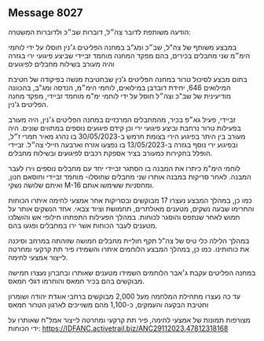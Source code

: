 ## Message 8027

הודעה משותפת לדובר צה״ל, דוברות שב״כ ולדוברות המשטרה: 

במבצע משותף של צה"ל, שב״כ ומג"ב במחנה הפליטים ג׳נין חוסלו על ידי לוחמי הימ״מ שני מחבלים בכירים, בהם מפקד המחנה מוחמד זביידי שביצע פיגועי ירי בגזרה והיה מעורב בשילוח מחבלים לפיגועים

בתום מבצע לסיכול טרור במחנה הפליטים ג’נין שבחטיבת מנשה בפיקודה של חטיבת המילואים 646, יחידת דובדבן במילואים, לוחמי הימ״מ, הנדסה ומג"ב, בהכוונה מודיעינית של שב"כ וצה״ל חוסל על ידי לוחמי ימ"מ מוחמד זביידי, מפקד מחנה הפליטים ג'נין.

זביידי, פעיל גא״פ בכיר, מהמחבלים המרכזיים במחנה הפליטים ג׳נין, היה מעורב בפעילות טרור נרחבת וביצע פיגועי ירי וכן קידם פיגועים נוספים במתווים שונים.
היה מעורב בין היתר בפיגוע הירי בצומת חרמש ב-30/05/2023 בו נהרג מאיר תמרי ז״ל, ובפיגוע ירי נוסף בגזרה ב-13/05/2023 בו נפצעו אזרח וארבעה חיילי צה״ל. זביידי הופלל בחקירות כמעורב בציר אספקת רכבים לפיגועים ובשילוח מחבלים. 

לוחמי הימ"מ כיתרו את המבנה בו הסתגר זביידי יחד עם מחבלים נוספים וירו לעבר המבנה. לאחר סריקות במבנה אותרו שני מחבלים שחוסלו- מוחמד זביידי וחוסאם חנון, ואיתם שלושה נשקי M-16 ומחסניות ששימשו אותם. 

כמו כן, במהלך המבצע נעצרו 17 מבוקשים ובסריקות אחר אמצעי לחימה איתרו הכוחות והחרימו שבעה נשקים, מטענים מאולתרים, תחמושת וציוד צבאי. אחד הנשקים אותר על חמוש לאחר שנתפס והוסגר לכוחות. 
במהלך הפעילות התפתחו חילופי אש והושלכו מטענים לעבר הכוחות אשר ירו במחבלים ופגעו בהם. 

במהלך הלילה כלי טיס של צה"ל תקף חוליית מחבלים חמושה שזוהתה במרחב וסיכנה את כוחותינו. כמו כן, במהלך המבצע הלוחמים איתרו והשמידו פיר תת קרקעי ומחרטה לייצור אמצעי לחימה. 

במחנה הפליטים עקבת ג׳אבר הלוחמים השמידו מטענים שאותרו ובחברון נעצרו חמישה מבוקשים בהם בכיר חמאס והוחרמו דגלי חמאס. 

עד כה נעצרו מתחילת המלחמה מעל 2,000 מבוקשים ברחבי אוגדת יהודה ושומרון וחטיבת הבקעה והעמקים, כ-1,100 מהם משוייכים לארגון הטרור חמאס

מצורפות תמונות של אמצעי לחימה, פיר תת קרקעי ומחרטה לייצור אמל"ח שאותרו על ידי הכוחות: https://IDFANC.activetrail.biz/ANC29112023.47812318168

